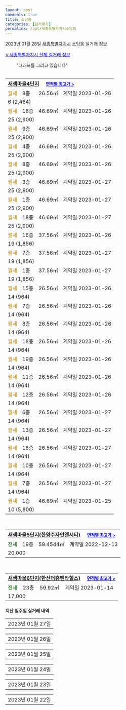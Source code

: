 ```yaml
---
layout: post
comments: true
title: 소담동
categories: [실거래가]
permalink: /apt/세종특별자치시소담동
---
```


2023년 01월 28일 <a href="/apt/세종특별자치시">세종특별자치시</a> 소담동 실거래 정보

<a style="color: blue;" href="/apt/세종특별자치시">< 세종특별자치시 전체 실거래 정보</a>

<script type="text/javascript">
  google.charts.load('current', {'packages':['corechart']});
  google.charts.setOnLoadCallback(drawChart);

  function drawChart() {
    var data = google.visualization.arrayToDataTable([['거래일', '매매', '전월세', '전매'], ['21-01', 1, 0, 0], ['21-02', 7, 1, 0], ['21-03', 1, 0, 0], ['21-04', 7, 2, 0], ['21-05', 9, 3, 0], ['21-06', 0, 5, 0], ['21-07', 0, 1, 0], ['21-08', 3, 5, 0], ['21-09', 1, 0, 0], ['21-10', 0, 1, 0], ['21-11', 0, 1, 0], ['21-12', 1, 0, 0], ['22-01', 2, 13, 0], ['22-02', 22, 31, 0], ['22-03', 18, 237, 0], ['22-04', 18, 182, 0], ['22-05', 21, 103, 0], ['22-06', 5, 45, 0], ['22-07', 11, 47, 0], ['22-08', 14, 36, 0], ['22-09', 7, 49, 0], ['22-10', 14, 71, 0], ['22-11', 21, 64, 0], ['22-12', 17, 80, 0], ['23-01', 16, 71, 0]]);

    var options = {
      title: '최근 1년간 유형별 거래량 추이',
      legend: { position: 'bottom' }
    };

    setTimeout(function() {
        var chart = new google.visualization.LineChart(document.getElementById('columnchart_material'));
        chart.draw(data, (options));
        document.getElementById('loading').style.display = 'none';
    }, 200);

  }
</script>


<div id="loading" style="z-index:20; display: block; margin-left: 35px">"그래프를 그리고 있습니다"</div>
<div id="columnchart_material" style="width: 95%; margin-left: -35px; display: block"></div>
<!--<div style="width: 95%; margin-left: -35px; display: block">
      <script async src="https://pagead2.googlesyndication.com/pagead/js/adsbygoogle.js?client=ca-pub-3485438051770037"
          crossorigin="anonymous"></script>
      <ins class="adsbygoogle"
          style="display:block"
          data-ad-format="fluid"
          data-ad-layout-key="-fb+5w+4e-db+86"
          data-ad-client="ca-pub-3485438051770037"
          data-ad-slot="1827090281"></ins>
      <script>
          (adsbygoogle = window.adsbygoogle || []).push({});
      </script>
</div>-->
<br>
<table>
  <tr>
    <td colspan="4" style="font-weight: bold;"><a href="/apt/세종특별자치시소담동새샘마을4단지">새샘마을4단지</a> &nbsp;&nbsp;&nbsp; <a style="color: blue; font-size: smaller;" href="/apt/세종특별자치시소담동새샘마을4단지">면적별 최고가 ></a></td>
  </tr>
    
  <tr>
    <td><a style="color: darkgoldenrod">월세</a></td>
    <td>8층</td>
    <td>26.56㎡</td>
    <td>계약일 2023-01-26</td>
  </tr>
  <tr>
    <td colspan="4">6 (2,464)</td>
  </tr>
    
  <tr>
    <td><a style="color: darkgoldenrod">월세</a></td>
    <td>18층</td>
    <td>46.69㎡</td>
    <td>계약일 2023-01-26</td>
  </tr>
  <tr>
    <td colspan="4">25 (2,900)</td>
  </tr>
    
  <tr>
    <td><a style="color: darkgoldenrod">월세</a></td>
    <td>9층</td>
    <td>46.69㎡</td>
    <td>계약일 2023-01-26</td>
  </tr>
  <tr>
    <td colspan="4">25 (2,900)</td>
  </tr>
    
  <tr>
    <td><a style="color: darkgoldenrod">월세</a></td>
    <td>4층</td>
    <td>46.69㎡</td>
    <td>계약일 2023-01-26</td>
  </tr>
  <tr>
    <td colspan="4">25 (2,900)</td>
  </tr>
    
  <tr>
    <td><a style="color: darkgoldenrod">월세</a></td>
    <td>8층</td>
    <td>46.69㎡</td>
    <td>계약일 2023-01-26</td>
  </tr>
  <tr>
    <td colspan="4">25 (2,900)</td>
  </tr>
    
  <tr>
    <td><a style="color: darkgoldenrod">월세</a></td>
    <td>3층</td>
    <td>46.69㎡</td>
    <td>계약일 2023-01-27</td>
  </tr>
  <tr>
    <td colspan="4">25 (2,900)</td>
  </tr>
    
  <tr>
    <td><a style="color: darkgoldenrod">월세</a></td>
    <td>1층</td>
    <td>46.69㎡</td>
    <td>계약일 2023-01-27</td>
  </tr>
  <tr>
    <td colspan="4">25 (2,900)</td>
  </tr>
    
  <tr>
    <td><a style="color: darkgoldenrod">월세</a></td>
    <td>18층</td>
    <td>46.69㎡</td>
    <td>계약일 2023-01-27</td>
  </tr>
  <tr>
    <td colspan="4">25 (2,900)</td>
  </tr>
    
  <tr>
    <td><a style="color: darkgoldenrod">월세</a></td>
    <td>16층</td>
    <td>37.56㎡</td>
    <td>계약일 2023-01-26</td>
  </tr>
  <tr>
    <td colspan="4">19 (1,856)</td>
  </tr>
    
  <tr>
    <td><a style="color: darkgoldenrod">월세</a></td>
    <td>7층</td>
    <td>37.56㎡</td>
    <td>계약일 2023-01-27</td>
  </tr>
  <tr>
    <td colspan="4">19 (1,856)</td>
  </tr>
    
  <tr>
    <td><a style="color: darkgoldenrod">월세</a></td>
    <td>1층</td>
    <td>37.56㎡</td>
    <td>계약일 2023-01-27</td>
  </tr>
  <tr>
    <td colspan="4">19 (1,856)</td>
  </tr>
    
  <tr>
    <td><a style="color: darkgoldenrod">월세</a></td>
    <td>15층</td>
    <td>26.56㎡</td>
    <td>계약일 2023-01-26</td>
  </tr>
  <tr>
    <td colspan="4">14 (964)</td>
  </tr>
    
  <tr>
    <td><a style="color: darkgoldenrod">월세</a></td>
    <td>7층</td>
    <td>26.56㎡</td>
    <td>계약일 2023-01-26</td>
  </tr>
  <tr>
    <td colspan="4">14 (964)</td>
  </tr>
    
  <tr>
    <td><a style="color: darkgoldenrod">월세</a></td>
    <td>8층</td>
    <td>26.56㎡</td>
    <td>계약일 2023-01-26</td>
  </tr>
  <tr>
    <td colspan="4">14 (964)</td>
  </tr>
    
  <tr>
    <td><a style="color: darkgoldenrod">월세</a></td>
    <td>18층</td>
    <td>26.56㎡</td>
    <td>계약일 2023-01-26</td>
  </tr>
  <tr>
    <td colspan="4">14 (964)</td>
  </tr>
    
  <tr>
    <td><a style="color: darkgoldenrod">월세</a></td>
    <td>19층</td>
    <td>26.56㎡</td>
    <td>계약일 2023-01-26</td>
  </tr>
  <tr>
    <td colspan="4">14 (964)</td>
  </tr>
    
  <tr>
    <td><a style="color: darkgoldenrod">월세</a></td>
    <td>11층</td>
    <td>26.56㎡</td>
    <td>계약일 2023-01-26</td>
  </tr>
  <tr>
    <td colspan="4">14 (964)</td>
  </tr>
    
  <tr>
    <td><a style="color: darkgoldenrod">월세</a></td>
    <td>12층</td>
    <td>26.56㎡</td>
    <td>계약일 2023-01-26</td>
  </tr>
  <tr>
    <td colspan="4">14 (964)</td>
  </tr>
    
  <tr>
    <td><a style="color: darkgoldenrod">월세</a></td>
    <td>6층</td>
    <td>26.56㎡</td>
    <td>계약일 2023-01-27</td>
  </tr>
  <tr>
    <td colspan="4">14 (964)</td>
  </tr>
    
  <tr>
    <td><a style="color: darkgoldenrod">월세</a></td>
    <td>13층</td>
    <td>26.56㎡</td>
    <td>계약일 2023-01-27</td>
  </tr>
  <tr>
    <td colspan="4">14 (964)</td>
  </tr>
    
  <tr>
    <td><a style="color: darkgoldenrod">월세</a></td>
    <td>16층</td>
    <td>26.56㎡</td>
    <td>계약일 2023-01-27</td>
  </tr>
  <tr>
    <td colspan="4">14 (964)</td>
  </tr>
    
  <tr>
    <td><a style="color: darkgoldenrod">월세</a></td>
    <td>10층</td>
    <td>26.56㎡</td>
    <td>계약일 2023-01-27</td>
  </tr>
  <tr>
    <td colspan="4">14 (964)</td>
  </tr>
    
  <tr>
    <td><a style="color: darkgoldenrod">월세</a></td>
    <td>7층</td>
    <td>26.56㎡</td>
    <td>계약일 2023-01-27</td>
  </tr>
  <tr>
    <td colspan="4">14 (964)</td>
  </tr>
    
  <tr>
    <td><a style="color: darkgoldenrod">월세</a></td>
    <td>1층</td>
    <td>46.69㎡</td>
    <td>계약일 2023-01-25</td>
  </tr>
  <tr>
    <td colspan="4">10 (5,800)</td>
  </tr>
    
</table>
<br>
<table>
  <tr>
    <td colspan="4" style="font-weight: bold;"><a href="/apt/세종특별자치시소담동새샘마을5단지(한양수자인엘시티)">새샘마을5단지(한양수자인엘시티)</a> &nbsp;&nbsp;&nbsp; <a style="color: blue; font-size: smaller;" href="/apt/세종특별자치시소담동새샘마을5단지(한양수자인엘시티)">면적별 최고가 ></a></td>
  </tr>
    
  <tr>
    <td><a style="color: darkgreen">전세</a></td>
    <td>19층</td>
    <td>59.4544㎡</td>
    <td>계약일 2022-12-13</td>
  </tr>
  <tr>
    <td colspan="4">20,000</td>
  </tr>
    
</table>
<br>
<table>
  <tr>
    <td colspan="4" style="font-weight: bold;"><a href="/apt/세종특별자치시소담동새샘마을6단지(한신더휴펜타힐스)">새샘마을6단지(한신더휴펜타힐스)</a> &nbsp;&nbsp;&nbsp; <a style="color: blue; font-size: smaller;" href="/apt/세종특별자치시소담동새샘마을6단지(한신더휴펜타힐스)">면적별 최고가 ></a></td>
  </tr>
    
  <tr>
    <td><a style="color: darkgreen">전세</a></td>
    <td>23층</td>
    <td>59.92㎡</td>
    <td>계약일 2023-01-14</td>
  </tr>
  <tr>
    <td colspan="4">17,000</td>
  </tr>
    
</table>
    
<div style="margin-top: 20px; margin-bottom: 13px"><b>지난 일주일 실거래 내역</b></div>

  <table style="width: 100%; margin-bottom: 1px">
      <tr class="header">
        <td>2023년 01월 27일</td>
      </tr>
      <tr class="child" style="display: none">
        <td>
            
        <table>
          <tr>
            <td colspan="4" style="font-weight: bold;"><a href="https://search.naver.com/search.naver?query=새샘마을5단지(한양수자인엘시티)">새샘마을5단지(한양수자인엘시티)</a> &nbsp;&nbsp;&nbsp; <a style="color: blue; font-size: smaller;" href="/apt/세종특별자치시소담동새샘마을5단지(한양수자인엘시티)">면적별 최고가 ></a></td>            
          </tr>

          <tr>
            <td><a style="color: blue">매매</a></td>
            <td>4층</td>
            <td>59.4544㎡</td>
            <td>계약일 2023-01-10</td>
          </tr>
          <tr>
            <td colspan="4">30,000 (중개거래)</td>
          </tr>
    
        </table>
        <table style="margin-top: 5px">
          <tr>
            <td colspan="4" style="font-weight: bold;"><a href="https://search.naver.com/search.naver?query=새샘마을1단지">새샘마을1단지</a> &nbsp;&nbsp;&nbsp; <a style="color: blue; font-size: smaller;" href="/apt/세종특별자치시소담동새샘마을1단지">면적별 최고가 ></a></td>            
          </tr>
    
          <tr>
            <td><a style="color: darkgreen">전세</a></td>
            <td>4층</td>
            <td>125.8531㎡</td>
            <td>계약일 2022-12-13</td>
          </tr>
          <tr>
            <td colspan="4">31,000</td>
          </tr>
    
        </table>
        <table style="margin-top: 5px">
          <tr>
            <td colspan="4" style="font-weight: bold;"><a href="https://search.naver.com/search.naver?query=새샘마을4단지">새샘마을4단지</a> &nbsp;&nbsp;&nbsp; <a style="color: blue; font-size: smaller;" href="/apt/세종특별자치시소담동새샘마을4단지">면적별 최고가 ></a></td>            
          </tr>
    
          <tr>
            <td><a style="color: darkgoldenrod">월세</a></td>
            <td>17층</td>
            <td>46.69㎡</td>
            <td>계약일 2023-01-26</td>
          </tr>
          <tr>
            <td colspan="4">25 (2,900)</td>
          </tr>
    
          <tr>
            <td><a style="color: darkgoldenrod">월세</a></td>
            <td>7층</td>
            <td>46.69㎡</td>
            <td>계약일 2023-01-26</td>
          </tr>
          <tr>
            <td colspan="4">25 (2,900)</td>
          </tr>
    
          <tr>
            <td><a style="color: darkgoldenrod">월세</a></td>
            <td>17층</td>
            <td>37.56㎡</td>
            <td>계약일 2023-01-26</td>
          </tr>
          <tr>
            <td colspan="4">19 (1,856)</td>
          </tr>
    
          <tr>
            <td><a style="color: darkgoldenrod">월세</a></td>
            <td>3층</td>
            <td>37.56㎡</td>
            <td>계약일 2023-01-26</td>
          </tr>
          <tr>
            <td colspan="4">19 (1,856)</td>
          </tr>
    
          <tr>
            <td><a style="color: darkgoldenrod">월세</a></td>
            <td>13층</td>
            <td>37.56㎡</td>
            <td>계약일 2023-01-26</td>
          </tr>
          <tr>
            <td colspan="4">19 (1,856)</td>
          </tr>
    
          <tr>
            <td><a style="color: darkgoldenrod">월세</a></td>
            <td>16층</td>
            <td>26.56㎡</td>
            <td>계약일 2023-01-26</td>
          </tr>
          <tr>
            <td colspan="4">14 (964)</td>
          </tr>
    
          <tr>
            <td><a style="color: darkgoldenrod">월세</a></td>
            <td>3층</td>
            <td>26.56㎡</td>
            <td>계약일 2023-01-26</td>
          </tr>
          <tr>
            <td colspan="4">14 (964)</td>
          </tr>
    
        </table>
        <table style="margin-top: 5px">
          <tr>
            <td colspan="4" style="font-weight: bold;"><a href="https://search.naver.com/search.naver?query=새샘마을5단지(한양수자인엘시티)">새샘마을5단지(한양수자인엘시티)</a> &nbsp;&nbsp;&nbsp; <a style="color: blue; font-size: smaller;" href="/apt/세종특별자치시소담동새샘마을5단지(한양수자인엘시티)">면적별 최고가 ></a></td>            
          </tr>
    
          <tr>
            <td><a style="color: darkgoldenrod">월세</a></td>
            <td>9층</td>
            <td>59.4544㎡</td>
            <td>계약일 2023-01-08</td>
          </tr>
          <tr>
            <td colspan="4">65 (2,000)</td>
          </tr>
    
        </table>
        <table style="margin-top: 5px">
          <tr>
            <td colspan="4" style="font-weight: bold;"><a href="https://search.naver.com/search.naver?query=새샘마을6단지(한신더휴펜타힐스)">새샘마을6단지(한신더휴펜타힐스)</a> &nbsp;&nbsp;&nbsp; <a style="color: blue; font-size: smaller;" href="/apt/세종특별자치시소담동새샘마을6단지(한신더휴펜타힐스)">면적별 최고가 ></a></td>            
          </tr>
    
          <tr>
            <td><a style="color: darkgoldenrod">월세</a></td>
            <td>15층</td>
            <td>59.92㎡</td>
            <td>계약일 2023-01-14</td>
          </tr>
          <tr>
            <td colspan="4">72 (2,000)</td>
          </tr>
    
          <tr>
            <td><a style="color: darkgreen">전세</a></td>
            <td>16층</td>
            <td>59.92㎡</td>
            <td>계약일 2023-01-26</td>
          </tr>
          <tr>
            <td colspan="4">16,600</td>
          </tr>
    
        </table>
        <table style="margin-top: 5px">
          <tr>
            <td colspan="4" style="font-weight: bold;"><a href="https://search.naver.com/search.naver?query=새샘마을8단지">새샘마을8단지</a> &nbsp;&nbsp;&nbsp; <a style="color: blue; font-size: smaller;" href="/apt/세종특별자치시소담동새샘마을8단지">면적별 최고가 ></a></td>            
          </tr>
    
          <tr>
            <td><a style="color: darkgreen">전세</a></td>
            <td>12층</td>
            <td>98.5142㎡</td>
            <td>계약일 2023-01-20</td>
          </tr>
          <tr>
            <td colspan="4">23,000</td>
          </tr>
    
        </table>
    
        </td>
      </tr>
  </table>
    
  <table style="width: 100%; margin-bottom: 1px">
      <tr class="header">
        <td>2023년 01월 26일</td>
      </tr>
      <tr class="child" style="display: none">
        <td>
            
        <table>
          <tr>
            <td colspan="4" style="font-weight: bold;"><a href="https://search.naver.com/search.naver?query=새샘마을1단지">새샘마을1단지</a> &nbsp;&nbsp;&nbsp; <a style="color: blue; font-size: smaller;" href="/apt/세종특별자치시소담동새샘마을1단지">면적별 최고가 ></a></td>            
          </tr>

          <tr>
            <td><a style="color: blue">매매</a></td>
            <td>6층</td>
            <td>84.9917㎡</td>
            <td>계약일 2023-01-20</td>
          </tr>
          <tr>
            <td colspan="4">60,000 (중개거래)</td>
          </tr>
    
        </table>
        <table style="margin-top: 5px">
          <tr>
            <td colspan="4" style="font-weight: bold;"><a href="https://search.naver.com/search.naver?query=새샘마을2단지(한양수자인)">새샘마을2단지(한양수자인)</a> &nbsp;&nbsp;&nbsp; <a style="color: blue; font-size: smaller;" href="/apt/세종특별자치시소담동새샘마을2단지(한양수자인)">면적별 최고가 ></a></td>            
          </tr>
    
          <tr>
            <td><a style="color: blue">매매</a></td>
            <td>10층</td>
            <td>84.8974㎡</td>
            <td>계약일 2023-01-12</td>
          </tr>
          <tr>
            <td colspan="4">51,500 (중개거래)</td>
          </tr>
    
        </table>
        <table style="margin-top: 5px">
          <tr>
            <td colspan="4" style="font-weight: bold;"><a href="https://search.naver.com/search.naver?query=새샘마을6단지(한신더휴펜타힐스)">새샘마을6단지(한신더휴펜타힐스)</a> &nbsp;&nbsp;&nbsp; <a style="color: blue; font-size: smaller;" href="/apt/세종특별자치시소담동새샘마을6단지(한신더휴펜타힐스)">면적별 최고가 ></a></td>            
          </tr>
    
          <tr>
            <td><a style="color: blue">매매</a></td>
            <td>8층</td>
            <td>59.92㎡</td>
            <td>계약일 2023-01-06</td>
          </tr>
          <tr>
            <td colspan="4">38,500 (중개거래)</td>
          </tr>
    
        </table>
        <table style="margin-top: 5px">
          <tr>
            <td colspan="4" style="font-weight: bold;"><a href="https://search.naver.com/search.naver?query=새샘마을1단지">새샘마을1단지</a> &nbsp;&nbsp;&nbsp; <a style="color: blue; font-size: smaller;" href="/apt/세종특별자치시소담동새샘마을1단지">면적별 최고가 ></a></td>            
          </tr>
    
          <tr>
            <td><a style="color: darkgreen">전세</a></td>
            <td>8층</td>
            <td>84.9917㎡</td>
            <td>계약일 2023-01-20</td>
          </tr>
          <tr>
            <td colspan="4">24,000</td>
          </tr>
    
          <tr>
            <td><a style="color: darkgreen">전세</a></td>
            <td>9층</td>
            <td>84.9917㎡</td>
            <td>계약일 2023-01-25</td>
          </tr>
          <tr>
            <td colspan="4">24,000</td>
          </tr>
    
        </table>
        <table style="margin-top: 5px">
          <tr>
            <td colspan="4" style="font-weight: bold;"><a href="https://search.naver.com/search.naver?query=새샘마을3단지(모아미래도리버시티)">새샘마을3단지(모아미래도리버시티)</a> &nbsp;&nbsp;&nbsp; <a style="color: blue; font-size: smaller;" href="/apt/세종특별자치시소담동새샘마을3단지(모아미래도리버시티)">면적별 최고가 ></a></td>            
          </tr>
    
          <tr>
            <td><a style="color: darkgreen">전세</a></td>
            <td>3층</td>
            <td>97.994㎡</td>
            <td>계약일 2023-01-20</td>
          </tr>
          <tr>
            <td colspan="4">18,000</td>
          </tr>
    
        </table>
        <table style="margin-top: 5px">
          <tr>
            <td colspan="4" style="font-weight: bold;"><a href="https://search.naver.com/search.naver?query=새샘마을4단지">새샘마을4단지</a> &nbsp;&nbsp;&nbsp; <a style="color: blue; font-size: smaller;" href="/apt/세종특별자치시소담동새샘마을4단지">면적별 최고가 ></a></td>            
          </tr>
    
          <tr>
            <td><a style="color: darkgoldenrod">월세</a></td>
            <td>8층</td>
            <td>46.69㎡</td>
            <td>계약일 2023-01-25</td>
          </tr>
          <tr>
            <td colspan="4"><a style="color: red;">신고가 </a>29 (800)<br>기존최고가 29 (771)</td>
          </tr>
    
          <tr>
            <td><a style="color: darkgoldenrod">월세</a></td>
            <td>5층</td>
            <td>46.69㎡</td>
            <td>계약일 2023-01-25</td>
          </tr>
          <tr>
            <td colspan="4">29 (800)</td>
          </tr>
    
          <tr>
            <td><a style="color: darkgoldenrod">월세</a></td>
            <td>9층</td>
            <td>46.69㎡</td>
            <td>계약일 2023-01-25</td>
          </tr>
          <tr>
            <td colspan="4">25 (2,900)</td>
          </tr>
    
          <tr>
            <td><a style="color: darkgoldenrod">월세</a></td>
            <td>1층</td>
            <td>46.69㎡</td>
            <td>계약일 2023-01-25</td>
          </tr>
          <tr>
            <td colspan="4">25 (2,900)</td>
          </tr>
    
          <tr>
            <td><a style="color: darkgoldenrod">월세</a></td>
            <td>14층</td>
            <td>46.69㎡</td>
            <td>계약일 2023-01-25</td>
          </tr>
          <tr>
            <td colspan="4">25 (2,900)</td>
          </tr>
    
          <tr>
            <td><a style="color: darkgoldenrod">월세</a></td>
            <td>4층</td>
            <td>46.69㎡</td>
            <td>계약일 2023-01-25</td>
          </tr>
          <tr>
            <td colspan="4">25 (2,900)</td>
          </tr>
    
          <tr>
            <td><a style="color: darkgoldenrod">월세</a></td>
            <td>8층</td>
            <td>46.69㎡</td>
            <td>계약일 2023-01-25</td>
          </tr>
          <tr>
            <td colspan="4">25 (2,900)</td>
          </tr>
    
          <tr>
            <td><a style="color: darkgoldenrod">월세</a></td>
            <td>5층</td>
            <td>46.69㎡</td>
            <td>계약일 2023-01-25</td>
          </tr>
          <tr>
            <td colspan="4">25 (2,900)</td>
          </tr>
    
          <tr>
            <td><a style="color: darkgoldenrod">월세</a></td>
            <td>2층</td>
            <td>46.69㎡</td>
            <td>계약일 2023-01-25</td>
          </tr>
          <tr>
            <td colspan="4">25 (2,900)</td>
          </tr>
    
          <tr>
            <td><a style="color: darkgoldenrod">월세</a></td>
            <td>6층</td>
            <td>46.69㎡</td>
            <td>계약일 2023-01-25</td>
          </tr>
          <tr>
            <td colspan="4">25 (2,900)</td>
          </tr>
    
          <tr>
            <td><a style="color: darkgoldenrod">월세</a></td>
            <td>19층</td>
            <td>46.69㎡</td>
            <td>계약일 2023-01-25</td>
          </tr>
          <tr>
            <td colspan="4">25 (2,900)</td>
          </tr>
    
          <tr>
            <td><a style="color: darkgoldenrod">월세</a></td>
            <td>15층</td>
            <td>46.69㎡</td>
            <td>계약일 2023-01-25</td>
          </tr>
          <tr>
            <td colspan="4">25 (2,900)</td>
          </tr>
    
          <tr>
            <td><a style="color: darkgoldenrod">월세</a></td>
            <td>16층</td>
            <td>46.69㎡</td>
            <td>계약일 2023-01-25</td>
          </tr>
          <tr>
            <td colspan="4">25 (2,900)</td>
          </tr>
    
          <tr>
            <td><a style="color: darkgoldenrod">월세</a></td>
            <td>11층</td>
            <td>46.69㎡</td>
            <td>계약일 2023-01-25</td>
          </tr>
          <tr>
            <td colspan="4">25 (2,900)</td>
          </tr>
    
          <tr>
            <td><a style="color: darkgoldenrod">월세</a></td>
            <td>9층</td>
            <td>37.56㎡</td>
            <td>계약일 2023-01-25</td>
          </tr>
          <tr>
            <td colspan="4">19 (1,856)</td>
          </tr>
    
          <tr>
            <td><a style="color: darkgoldenrod">월세</a></td>
            <td>7층</td>
            <td>37.56㎡</td>
            <td>계약일 2023-01-25</td>
          </tr>
          <tr>
            <td colspan="4">19 (1,856)</td>
          </tr>
    
          <tr>
            <td><a style="color: darkgoldenrod">월세</a></td>
            <td>12층</td>
            <td>37.42㎡</td>
            <td>계약일 2023-01-25</td>
          </tr>
          <tr>
            <td colspan="4">19 (1,856)</td>
          </tr>
    
          <tr>
            <td><a style="color: darkgoldenrod">월세</a></td>
            <td>6층</td>
            <td>37.42㎡</td>
            <td>계약일 2023-01-25</td>
          </tr>
          <tr>
            <td colspan="4">19 (1,856)</td>
          </tr>
    
          <tr>
            <td><a style="color: darkgoldenrod">월세</a></td>
            <td>10층</td>
            <td>37.42㎡</td>
            <td>계약일 2023-01-25</td>
          </tr>
          <tr>
            <td colspan="4">19 (1,856)</td>
          </tr>
    
          <tr>
            <td><a style="color: darkgoldenrod">월세</a></td>
            <td>12층</td>
            <td>37.56㎡</td>
            <td>계약일 2023-01-25</td>
          </tr>
          <tr>
            <td colspan="4">19 (1,856)</td>
          </tr>
    
          <tr>
            <td><a style="color: darkgoldenrod">월세</a></td>
            <td>3층</td>
            <td>37.56㎡</td>
            <td>계약일 2023-01-25</td>
          </tr>
          <tr>
            <td colspan="4">19 (1,856)</td>
          </tr>
    
          <tr>
            <td><a style="color: darkgoldenrod">월세</a></td>
            <td>9층</td>
            <td>26.56㎡</td>
            <td>계약일 2023-01-25</td>
          </tr>
          <tr>
            <td colspan="4"><a style="color: red;">신고가 </a>15 (464)<br>기존최고가 15 (454)</td>
          </tr>
    
          <tr>
            <td><a style="color: darkgoldenrod">월세</a></td>
            <td>14층</td>
            <td>26.56㎡</td>
            <td>계약일 2023-01-25</td>
          </tr>
          <tr>
            <td colspan="4">14 (964)</td>
          </tr>
    
          <tr>
            <td><a style="color: darkgoldenrod">월세</a></td>
            <td>10층</td>
            <td>26.56㎡</td>
            <td>계약일 2023-01-25</td>
          </tr>
          <tr>
            <td colspan="4">14 (964)</td>
          </tr>
    
          <tr>
            <td><a style="color: darkgoldenrod">월세</a></td>
            <td>18층</td>
            <td>26.56㎡</td>
            <td>계약일 2023-01-25</td>
          </tr>
          <tr>
            <td colspan="4">14 (964)</td>
          </tr>
    
          <tr>
            <td><a style="color: darkgoldenrod">월세</a></td>
            <td>16층</td>
            <td>26.56㎡</td>
            <td>계약일 2023-01-25</td>
          </tr>
          <tr>
            <td colspan="4">14 (964)</td>
          </tr>
    
          <tr>
            <td><a style="color: darkgoldenrod">월세</a></td>
            <td>9층</td>
            <td>26.56㎡</td>
            <td>계약일 2023-01-25</td>
          </tr>
          <tr>
            <td colspan="4">14 (964)</td>
          </tr>
    
          <tr>
            <td><a style="color: darkgoldenrod">월세</a></td>
            <td>7층</td>
            <td>26.56㎡</td>
            <td>계약일 2023-01-25</td>
          </tr>
          <tr>
            <td colspan="4">14 (964)</td>
          </tr>
    
          <tr>
            <td><a style="color: darkgoldenrod">월세</a></td>
            <td>11층</td>
            <td>26.56㎡</td>
            <td>계약일 2023-01-25</td>
          </tr>
          <tr>
            <td colspan="4">14 (964)</td>
          </tr>
    
          <tr>
            <td><a style="color: darkgoldenrod">월세</a></td>
            <td>15층</td>
            <td>26.56㎡</td>
            <td>계약일 2023-01-25</td>
          </tr>
          <tr>
            <td colspan="4">14 (964)</td>
          </tr>
    
          <tr>
            <td><a style="color: darkgoldenrod">월세</a></td>
            <td>13층</td>
            <td>26.56㎡</td>
            <td>계약일 2023-01-25</td>
          </tr>
          <tr>
            <td colspan="4">14 (964)</td>
          </tr>
    
          <tr>
            <td><a style="color: darkgoldenrod">월세</a></td>
            <td>4층</td>
            <td>26.56㎡</td>
            <td>계약일 2023-01-25</td>
          </tr>
          <tr>
            <td colspan="4">14 (964)</td>
          </tr>
    
          <tr>
            <td><a style="color: darkgoldenrod">월세</a></td>
            <td>6층</td>
            <td>26.56㎡</td>
            <td>계약일 2023-01-25</td>
          </tr>
          <tr>
            <td colspan="4">14 (964)</td>
          </tr>
    
          <tr>
            <td><a style="color: darkgoldenrod">월세</a></td>
            <td>19층</td>
            <td>26.56㎡</td>
            <td>계약일 2023-01-25</td>
          </tr>
          <tr>
            <td colspan="4">14 (964)</td>
          </tr>
    
          <tr>
            <td><a style="color: darkgoldenrod">월세</a></td>
            <td>2층</td>
            <td>26.56㎡</td>
            <td>계약일 2023-01-25</td>
          </tr>
          <tr>
            <td colspan="4">14 (964)</td>
          </tr>
    
          <tr>
            <td><a style="color: darkgoldenrod">월세</a></td>
            <td>20층</td>
            <td>26.56㎡</td>
            <td>계약일 2023-01-25</td>
          </tr>
          <tr>
            <td colspan="4">14 (964)</td>
          </tr>
    
          <tr>
            <td><a style="color: darkgoldenrod">월세</a></td>
            <td>12층</td>
            <td>26.56㎡</td>
            <td>계약일 2023-01-25</td>
          </tr>
          <tr>
            <td colspan="4">14 (964)</td>
          </tr>
    
        </table>
        <table style="margin-top: 5px">
          <tr>
            <td colspan="4" style="font-weight: bold;"><a href="https://search.naver.com/search.naver?query=새샘마을6단지(한신더휴펜타힐스)">새샘마을6단지(한신더휴펜타힐스)</a> &nbsp;&nbsp;&nbsp; <a style="color: blue; font-size: smaller;" href="/apt/세종특별자치시소담동새샘마을6단지(한신더휴펜타힐스)">면적별 최고가 ></a></td>            
          </tr>
    
          <tr>
            <td><a style="color: darkgreen">전세</a></td>
            <td>8층</td>
            <td>75.9㎡</td>
            <td>계약일 2023-01-25</td>
          </tr>
          <tr>
            <td colspan="4">20,000</td>
          </tr>
    
        </table>
    
        </td>
      </tr>
  </table>
    
  <table style="width: 100%; margin-bottom: 1px">
      <tr class="header">
        <td>2023년 01월 25일</td>
      </tr>
      <tr class="child" style="display: none">
        <td>
            
        <table>
          <tr>
            <td colspan="4" style="font-weight: bold;"><a href="https://search.naver.com/search.naver?query=실거래정보없음">실거래정보없음</a> &nbsp;&nbsp;&nbsp; <a style="color: blue; font-size: smaller;" href="/apt/{real_region}소담동{name_without_space}"></a></td>            
          </tr>

        </table>
    
        </td>
      </tr>
  </table>
    
  <table style="width: 100%; margin-bottom: 1px">
      <tr class="header">
        <td>2023년 01월 24일</td>
      </tr>
      <tr class="child" style="display: none">
        <td>
            
        <table>
          <tr>
            <td colspan="4" style="font-weight: bold;"><a href="https://search.naver.com/search.naver?query=실거래정보없음">실거래정보없음</a> &nbsp;&nbsp;&nbsp; <a style="color: blue; font-size: smaller;" href="/apt/{real_region}소담동{name_without_space}"></a></td>            
          </tr>

        </table>
    
        </td>
      </tr>
  </table>
    
  <table style="width: 100%; margin-bottom: 1px">
      <tr class="header">
        <td>2023년 01월 23일</td>
      </tr>
      <tr class="child" style="display: none">
        <td>
            
        <table>
          <tr>
            <td colspan="4" style="font-weight: bold;"><a href="https://search.naver.com/search.naver?query=실거래정보없음">실거래정보없음</a> &nbsp;&nbsp;&nbsp; <a style="color: blue; font-size: smaller;" href="/apt/{real_region}소담동{name_without_space}"></a></td>            
          </tr>

        </table>
    
        </td>
      </tr>
  </table>
    
  <table style="width: 100%; margin-bottom: 1px">
      <tr class="header">
        <td>2023년 01월 22일</td>
      </tr>
      <tr class="child" style="display: none">
        <td>
            
        <table>
          <tr>
            <td colspan="4" style="font-weight: bold;"><a href="https://search.naver.com/search.naver?query=실거래정보없음">실거래정보없음</a> &nbsp;&nbsp;&nbsp; <a style="color: blue; font-size: smaller;" href="/apt/{real_region}소담동{name_without_space}"></a></td>            
          </tr>

        </table>
    
        </td>
      </tr>
  </table>
    

